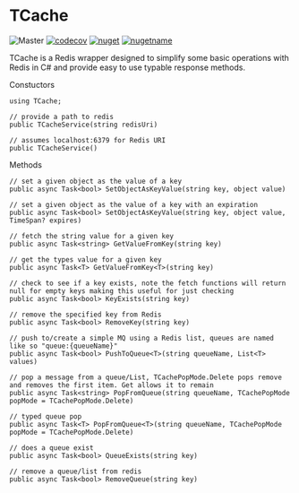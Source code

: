 # TCache
![Master](https://github.com/greenygh0st/tcache/workflows/Master/badge.svg?branch=master) [![codecov](https://codecov.io/gh/greenygh0st/tcache/branch/master/graph/badge.svg)](https://codecov.io/gh/greenygh0st/tcache) [![nuget](https://img.shields.io/nuget/v/TCache.Redis)](https://www.nuget.org/packages/TCache.Redis/) [![nugetname](https://img.shields.io/badge/nuget%20package-TCache.Redis-brightgreen)](https://www.nuget.org/packages/TCache.Redis/)

TCache is a Redis wrapper designed to simplify some basic operations with Redis in C# and provide easy to use typable response methods.

Constuctors
```
using TCache;

// provide a path to redis
public TCacheService(string redisUri)

// assumes localhost:6379 for Redis URI
public TCacheService()
```

Methods
```
// set a given object as the value of a key
public async Task<bool> SetObjectAsKeyValue(string key, object value)

// set a given object as the value of a key with an expiration
public async Task<bool> SetObjectAsKeyValue(string key, object value, TimeSpan? expires)

// fetch the string value for a given key
public async Task<string> GetValueFromKey(string key)

// get the types value for a given key
public async Task<T> GetValueFromKey<T>(string key)

// check to see if a key exists, note the fetch functions will return null for empty keys making this useful for just checking
public async Task<bool> KeyExists(string key)

// remove the specified key from Redis
public async Task<bool> RemoveKey(string key)

// push to/create a simple MQ using a Redis list, queues are named like so "queue:{queueName}"
public async Task<bool> PushToQueue<T>(string queueName, List<T> values)

// pop a message from a queue/List, TCachePopMode.Delete pops remove and removes the first item. Get allows it to remain
public async Task<string> PopFromQueue(string queueName, TCachePopMode popMode = TCachePopMode.Delete)

// typed queue pop
public async Task<T> PopFromQueue<T>(string queueName, TCachePopMode popMode = TCachePopMode.Delete)

// does a queue exist
public async Task<bool> QueueExists(string key)

// remove a queue/list from redis
public async Task<bool> RemoveQueue(string key)

```
